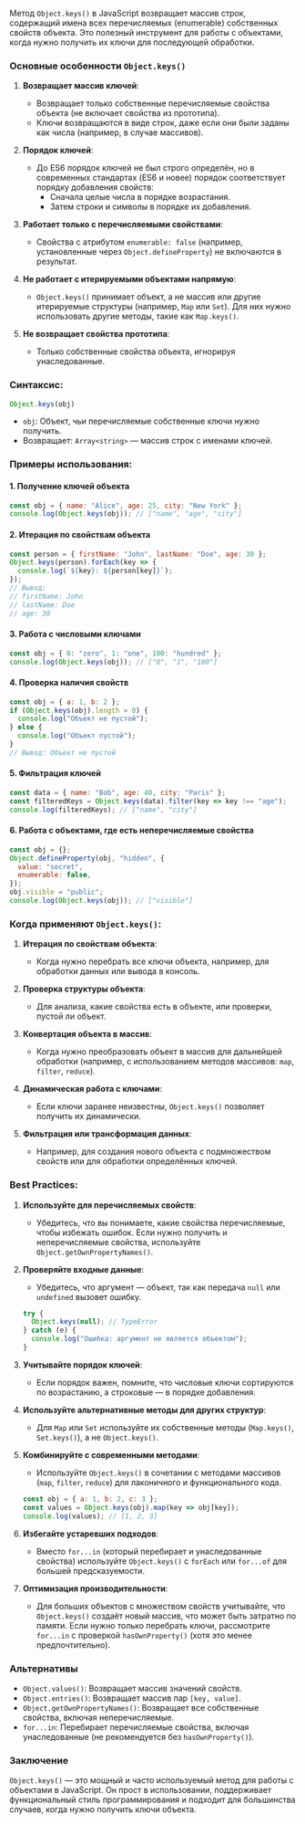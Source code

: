 Метод `Object.keys()` в JavaScript возвращает массив строк, содержащий имена всех перечисляемых (enumerable) собственных свойств объекта. Это полезный инструмент для работы с объектами, когда нужно получить их ключи для последующей обработки.

### Основные особенности `Object.keys()`

1. **Возвращает массив ключей**:
   - Возвращает только собственные перечисляемые свойства объекта (не включает свойства из прототипа).
   - Ключи возвращаются в виде строк, даже если они были заданы как числа (например, в случае массивов).

2. **Порядок ключей**:
   - До ES6 порядок ключей не был строго определён, но в современных стандартах (ES6 и новее) порядок соответствует порядку добавления свойств:
     - Сначала целые числа в порядке возрастания.
     - Затем строки и символы в порядке их добавления.

3. **Работает только с перечисляемыми свойствами**:
   - Свойства с атрибутом `enumerable: false` (например, установленные через `Object.defineProperty`) не включаются в результат.

4. **Не работает с итерируемыми объектами напрямую**:
   - `Object.keys()` принимает объект, а не массив или другие итерируемые структуры (например, `Map` или `Set`). Для них нужно использовать другие методы, такие как `Map.keys()`.

5. **Не возвращает свойства прототипа**:
   - Только собственные свойства объекта, игнорируя унаследованные.

### Синтаксис:

```javascript
Object.keys(obj)
```
- `obj`: Объект, чьи перечисляемые собственные ключи нужно получить.
- Возвращает: `Array<string>` — массив строк с именами ключей.

### Примеры использования:

#### 1. Получение ключей объекта

```javascript
const obj = { name: "Alice", age: 25, city: "New York" };
console.log(Object.keys(obj)); // ["name", "age", "city"]
```

#### 2. Итерация по свойствам объекта

```javascript
const person = { firstName: "John", lastName: "Doe", age: 30 };
Object.keys(person).forEach(key => {
  console.log(`${key}: ${person[key]}`);
});
// Вывод:
// firstName: John
// lastName: Doe
// age: 30
```

#### 3. Работа с числовыми ключами

```javascript
const obj = { 0: "zero", 1: "one", 100: "hundred" };
console.log(Object.keys(obj)); // ["0", "1", "100"]
```

#### 4. Проверка наличия свойств

```javascript
const obj = { a: 1, b: 2 };
if (Object.keys(obj).length > 0) {
  console.log("Объект не пустой");
} else {
  console.log("Объект пустой");
}
// Вывод: Объект не пустой
```

#### 5. Фильтрация ключей

```javascript
const data = { name: "Bob", age: 40, city: "Paris" };
const filteredKeys = Object.keys(data).filter(key => key !== "age");
console.log(filteredKeys); // ["name", "city"]
```

#### 6. Работа с объектами, где есть неперечисляемые свойства

```javascript
const obj = {};
Object.defineProperty(obj, "hidden", {
  value: "secret",
  enumerable: false,
});
obj.visible = "public";
console.log(Object.keys(obj)); // ["visible"]
```

### Когда применяют `Object.keys()`:

1. **Итерация по свойствам объекта**:
   - Когда нужно перебрать все ключи объекта, например, для обработки данных или вывода в консоль.

2. **Проверка структуры объекта**:
   - Для анализа, какие свойства есть в объекте, или проверки, пустой ли объект.

3. **Конвертация объекта в массив**:
   - Когда нужно преобразовать объект в массив для дальнейшей обработки (например, с использованием методов массивов: `map`, `filter`, `reduce`).

4. **Динамическая работа с ключами**:
   - Если ключи заранее неизвестны, `Object.keys()` позволяет получить их динамически.

5. **Фильтрация или трансформация данных**:
   - Например, для создания нового объекта с подмножеством свойств или для обработки определённых ключей.

### Best Practices:

1. **Используйте для перечисляемых свойств**:
   - Убедитесь, что вы понимаете, какие свойства перечисляемые, чтобы избежать ошибок. Если нужно получить и неперечисляемые свойства, используйте `Object.getOwnPropertyNames()`.

2. **Проверяйте входные данные**:
   - Убедитесь, что аргумент — объект, так как передача `null` или `undefined` вызовет ошибку.
   ```javascript
   try {
     Object.keys(null); // TypeError
   } catch (e) {
     console.log("Ошибка: аргумент не является объектом");
   }
   ```

3. **Учитывайте порядок ключей**:
   - Если порядок важен, помните, что числовые ключи сортируются по возрастанию, а строковые — в порядке добавления.

4. **Используйте альтернативные методы для других структур**:
   - Для `Map` или `Set` используйте их собственные методы (`Map.keys()`, `Set.keys()`), а не `Object.keys()`.

5. **Комбинируйте с современными методами**:
   - Используйте `Object.keys()` в сочетании с методами массивов (`map`, `filter`, `reduce`) для лаконичного и функционального кода.
   ```javascript
   const obj = { a: 1, b: 2, c: 3 };
   const values = Object.keys(obj).map(key => obj[key]);
   console.log(values); // [1, 2, 3]
   ```

6. **Избегайте устаревших подходов**:
   - Вместо `for...in` (который перебирает и унаследованные свойства) используйте `Object.keys()` с `forEach` или `for...of` для большей предсказуемости.

7. **Оптимизация производительности**:
   - Для больших объектов с множеством свойств учитывайте, что `Object.keys()` создаёт новый массив, что может быть затратно по памяти. Если нужно только перебрать ключи, рассмотрите `for...in` с проверкой `hasOwnProperty()` (хотя это менее предпочтительно).

### Альтернативы
- `Object.values()`: Возвращает массив значений свойств.
- `Object.entries()`: Возвращает массив пар `[key, value]`.
- `Object.getOwnPropertyNames()`: Возвращает все собственные свойства, включая неперечисляемые.
- `for...in`: Перебирает перечисляемые свойства, включая унаследованные (не рекомендуется без `hasOwnProperty()`).

### Заключение
`Object.keys()` — это мощный и часто используемый метод для работы с объектами в JavaScript. Он прост в использовании, поддерживает функциональный стиль программирования и подходит для большинства случаев, когда нужно получить ключи объекта. 